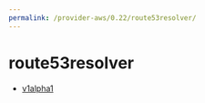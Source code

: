 ```yaml
---
permalink: /provider-aws/0.22/route53resolver/
---
```


# route53resolver



* [v1alpha1](v1alpha1/index.md)